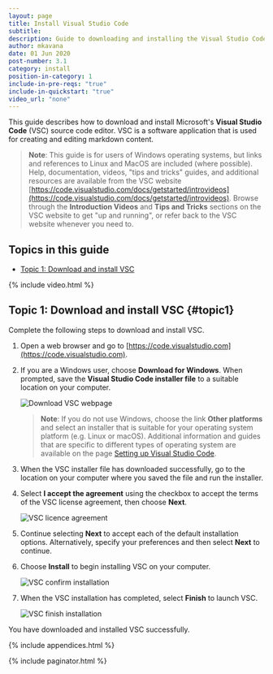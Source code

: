 ```yaml
---
layout: page
title: Install Visual Studio Code
subtitle:
description: Guide to downloading and installing the Visual Studio Code source code editor
author: mkavana
date: 01 Jun 2020
post-number: 3.1
category: install
position-in-category: 1
include-in-pre-reqs: "true"
include-in-quickstart: "true"
video_url: "none"
---
```


This guide describes how to download and install Microsoft's **Visual Studio Code** (VSC) source code editor. VSC is a software application that is used for creating and editing markdown content.

> **Note**: This guide is for users of Windows operating systems, but links and references to Linux and MacOS are included (where possible). Help, documentation, videos, "tips and tricks" guides, and additional resources are available from the VSC website [https://code.visualstudio.com/docs/getstarted/introvideos](https://code.visualstudio.com/docs/getstarted/introvideos). Browse through the **Introduction Videos** and **Tips and Tricks** sections on the VSC website to get "up and running", or refer back to the VSC website whenever you need to.

## Topics in this guide

- [Topic 1: Download and install VSC](#topic1)

{% include video.html %}

## Topic 1: Download and install VSC {#topic1}

Complete the following steps to download and install VSC.

1. Open a web browser and go to [https://code.visualstudio.com](https://code.visualstudio.com).

2. If you are a Windows user, choose **Download for Windows**. When prompted, save the **Visual Studio Code installer file** to a suitable location on your computer.

   ![Download VSC webpage](../assets/images/03-install/vsc/vscode-002.png)

   > **Note**: If you do not use Windows, choose the link **Other platforms** and select an installer that is suitable for your operating system platform (e.g. Linux or macOS). Additional information and guides that are specific to different types of operating system are available on the page [Setting up Visual Studio Code](https://code.visualstudio.com/Docs/setup/setup-overview).

3. When the VSC installer file has downloaded successfully, go to the location on your computer where you saved the file and run the installer.

4. Select **I accept the agreement** using the checkbox to accept the terms of the VSC license agreement, then choose **Next**.

   ![VSC licence agreement](../assets/images/03-install/vsc/vscode-004.png)

5. Continue selecting **Next** to accept each of the default installation options. Alternatively, specify your preferences and then select **Next** to continue.

6. Choose **Install** to begin installing VSC on your computer.

    ![VSC confirm installation](../assets/images/03-install/vsc/vscode-006.png)

7. When the VSC installation has completed, select **Finish** to launch VSC.

    ![VSC finish installation](../assets/images/03-install/vsc/vscode-007.png)

You have downloaded and installed VSC successfully.

{% include appendices.html %}

{% include paginator.html %}

